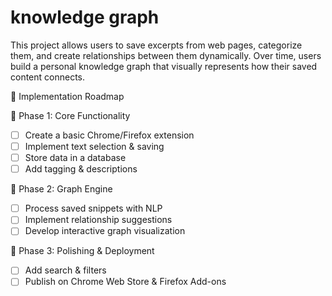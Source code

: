 # knowledge graph

This project allows users to save excerpts from web pages, categorize them, and create relationships between them dynamically. Over time, users build a personal knowledge graph that visually represents how their saved content connects. 

🎯 Implementation Roadmap

📌 Phase 1: Core Functionality
- [ ] Create a basic Chrome/Firefox extension
- [ ] Implement text selection & saving
- [ ] Store data in a database
- [ ] Add tagging & descriptions

📌 Phase 2: Graph Engine
- [ ] Process saved snippets with NLP
- [ ] Implement relationship suggestions
- [ ] Develop interactive graph visualization

📌 Phase 3: Polishing & Deployment
- [ ] Add search & filters
- [ ] Publish on Chrome Web Store & Firefox Add-ons
